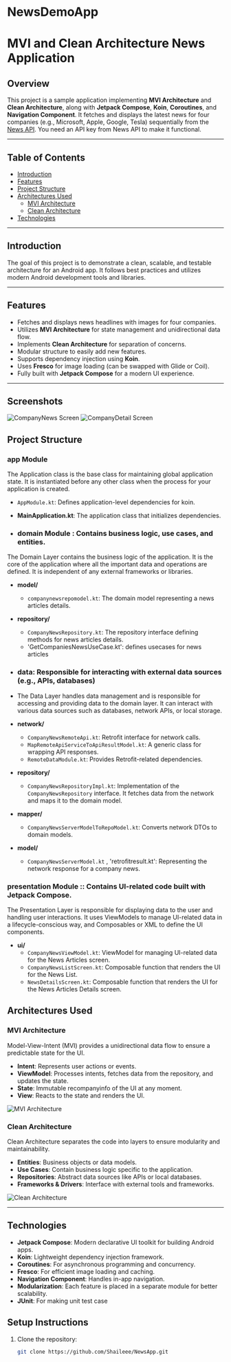 # NewsDemoApp
# MVI and Clean Architecture News Application

## Overview

This project is a sample application implementing **MVI Architecture** and **Clean Architecture**, along with **Jetpack Compose**, **Koin**, **Coroutines**, and **Navigation Component**. It fetches and displays the latest news for four companies (e.g., Microsoft, Apple, Google, Tesla) sequentially from the [News API](https://newsapi.org/). You need an API key from News API to make it functional.

---

## Table of Contents

- [Introduction](#introduction)
- [Features](#features)
- [Project Structure](#project-structure)
- [Architectures Used](#architectures-used)
   - [MVI Architecture](#mvi-architecture)
   - [Clean Architecture](#clean-architecture)
- [Technologies](#technologies)

---

## Introduction

The goal of this project is to demonstrate a clean, scalable, and testable architecture for an Android app. It follows best practices and utilizes modern Android development tools and libraries.

---

## Features

- Fetches and displays news headlines with images for four companies.
- Utilizes **MVI Architecture** for state management and unidirectional data flow.
- Implements **Clean Architecture** for separation of concerns.
- Modular structure to easily add new features.
- Supports dependency injection using **Koin**.
- Uses **Fresco** for image loading (can be swapped with Glide or Coil).
- Fully built with **Jetpack Compose** for a modern UI experience.

---

## Screenshots

![CompanyNews Screen](https://github.com/Shaileee/NewsApp/blob/main/media/CompanyNewsListScreen.jpg)
![CompanyDetail Screen](https://github.com/Shaileee/NewsApp/blob/main/media/CompanyNewsArticlesDetailsScreen.jpg)


## Project Structure

### app Module
The Application class is the base class for maintaining global application state. It is instantiated
before any other class when the process for your application is created.
 - `AppModule.kt`: Defines application-level dependencies for koin.
- **MainApplication.kt**: The application class that initializes dependencies.
  
- ### domain Module : Contains business logic, use cases, and entities.
The Domain Layer contains the business logic of the application. It is the core of the application 
where all the important data and operations are defined. It is independent of any external frameworks or libraries.

- **model/**
    - `companynewsrepomodel.kt`: The domain model representing a news articles details.

- **repository/**
    - `CompanyNewsRepository.kt`: The repository interface defining methods for news articles details.
    - 'GetCompaniesNewsUseCase.kt': defines usecases for news articles

- ### data: Responsible for interacting with external data sources (e.g., APIs, databases)
- The Data Layer handles data management and is responsible for accessing and providing data to the domain layer.
  It can interact with various data sources such as databases, network APIs, or local storage.

- **network/**
    - `CompanyNewsRemoteApi.kt`: Retrofit interface for network calls.
    - `MapRemoteApiServiceToApiResultModel.kt`: A generic class for wrapping API responses.
    - `RemoteDataModule.kt`: Provides Retrofit-related dependencies.

- **repository/**
    - `CompanyNewsRepositoryImpl.kt`: Implementation of the `CompanyNewsRepository` interface. It fetches data from the network and maps it to the domain model.

- **mapper/**
    - `CompanyNewsServerModelToRepoModel.kt`: Converts network DTOs to domain models.

- **model/**
    - `CompanyNewsServerModel.kt` , 'retrofitresult.kt': Representing the network response for a company news.

### presentation Module :: Contains UI-related code built with Jetpack Compose.
The Presentation Layer is responsible for displaying data to the user and handling user interactions. 
It uses ViewModels to manage UI-related data in a lifecycle-conscious way, and Composables or XML to define the UI components.

- **ui/**
    - `CompanyNewsViewModel.kt`: ViewModel for managing UI-related data for the News Articles screen.
    - `CompanyNewsListScreen.kt`: Composable function that renders the UI for the News List.
    - `NewsDetailsScreen.kt`: Composable function that renders the UI for the News Articles Details screen.

## Architectures Used

### MVI Architecture

Model-View-Intent (MVI) provides a unidirectional data flow to ensure a predictable state for the UI.

- **Intent**: Represents user actions or events.
- **ViewModel**: Processes intents, fetches data from the repository, and updates the state.
- **State**: Immutable recompanyinfo of the UI at any moment.
- **View**: Reacts to the state and renders the UI.

![MVI Architecture](https://github.com/Shaileee/NewsApp/blob/main/media/MVI_detail.png)

### Clean Architecture

Clean Architecture separates the code into layers to ensure modularity and maintainability.

- **Entities**: Business objects or data models.
- **Use Cases**: Contain business logic specific to the application.
- **Repositories**: Abstract data sources like APIs or local databases.
- **Frameworks & Drivers**: Interface with external tools and frameworks.

![Clean Architecture](https://github.com/Shaileee/NewsApp/blob/main/media/Artboard_15587.png)

---

## Technologies

- **Jetpack Compose**: Modern declarative UI toolkit for building Android apps.
- **Koin**: Lightweight dependency injection framework.
- **Coroutines**: For asynchronous programming and concurrency.
- **Fresco**: For efficient image loading and caching.
- **Navigation Component**: Handles in-app navigation.
- **Modularization**: Each feature is placed in a separate module for better scalability.
- **JUnit**: For making unit test case


## Setup Instructions

1. Clone the repository:
   ```bash
   git clone https://github.com/Shaileee/NewsApp.git
